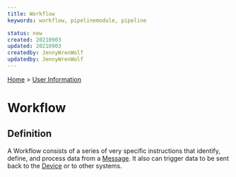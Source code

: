 ```yaml
---
title: Workflow
keywords: workflow, pipelinemodule, pipeline

status: new
created: 20210903
updated: 20210903
createdby: JennyWrenWolf
updatedby: JennyWrenWolf
---
```

[Home](../Index.md) > [User Information](./Index.md)

# Workflow

## Definition
A Workflow consists of a series of very specific instructions that identify, define, and process data from a [Message](./Glossary/Message.md).  It also can trigger data to be sent back to the [Device](./Glossary/Device.md) or to other systems.  